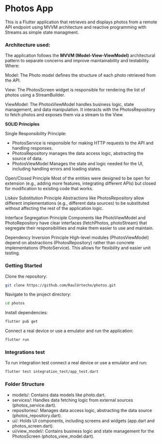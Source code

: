 # Photos App
This is a Flutter application that retrieves and displays photos from a remote API endpoint using MVVM architecture and reactive programming with Streams as simple state managment.

### Architecture used:
The application follows the **MVVM (Model-View-ViewModel)** architectural pattern to separate concerns and improve maintainability and testability. Where:

Model: The Photo model defines the structure of each photo retrieved from the API.

View: The PhotosScreen widget is responsible for rendering the list of photos using a StreamBuilder.

ViewModel:  The PhotosViewModel handles business logic, state management, and data manipulation. It interacts with the PhotosRepository to fetch photos and exposes them via a stream to the View.

**SOLID Principles**

Single Responsibility Principle:
- PhotosService is responsible for making HTTP requests to the API and handling responses.
- PhotosRepository manages the data access logic, abstracting the source of data.
- PhotosViewModel Manages the state and logic needed for the UI, including handling errors and loading states.

Open/Closed Principle
Most of the entities were designed to be open for extension (e.g., adding more features, integrating different APIs) 
but closed for modification to existing code that works.

Liskov Substitution Principle
Abstractions like PhotosRepository allow different implementations (e.g., different data sources) to be substituted without affecting the rest of the application logic.

Interface Segregation Principle
Components like PhotoViewModel and PhotoRepository have clear interfaces (fetchPhotos, photoStream) that segregate their responsibilities and make them easier to use and maintain.

Dependency Inversion Principle
High-level modules (PhotosViewModel) depend on abstractions (PhotosRepository) rather than concrete implementations (PhotoService). This allows for flexibility and easier unit testing.


### Getting Started
Clone the repository:


```sh
git clone https://github.com/RaulUrtecho/photos.git
```
Navigate to the project directory:
```sh
cd photos
```
Install dependencies:

```sh
flutter pub get
```
Connect a real device or use a emulator and run the application:

```sh
flutter run
```
### Integrations test

To run integration test connect a real device or use a emulator and run:

```sh
flutter test integration_test/app_test.dart
```

### Folder Structure
- models/: Contains data models like photo.dart.
- services/: Handles data fetching logic from external sources (photos_service.dart).
- repositories/: Manages data access logic, abstracting the data source (photos_repository.dart).
- ui/: Holds UI components, including screens and widgets (app.dart and photos_screen.dart).
- ui/view_model/: Contains business logic and state management for the PhotosScreen (photos_view_model.dart).
